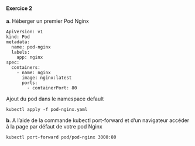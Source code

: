 #### **Exercice 2**

**a**. Héberger un premier Pod Nginx

```
ApiVersion: v1
kind: Pod
metadata:
  name: pod-nginx
  labels:
    app: nginx
spec:
  containers:
    - name: nginx
      image: nginx:latest
      ports:
        - containerPort: 80
```

Ajout du pod dans le namespace default
```
kubectl apply -f pod-nginx.yaml
```

**b**. A l’aide de la commande kubectl port-forward et d’un navigateur accéder à la page par défaut de votre pod Nginx  
``` 
kubectl port-forward pod/pod-nginx 3000:80 
```